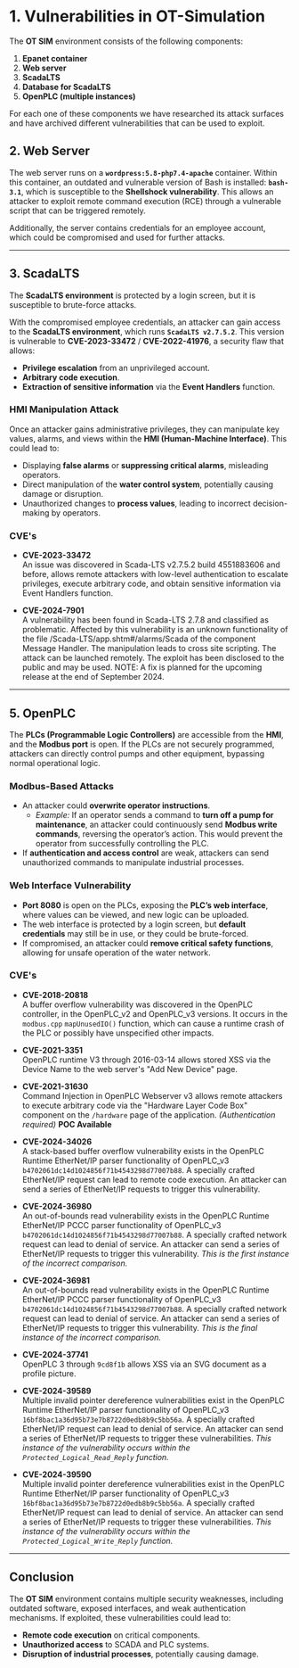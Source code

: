 # 1. Vulnerabilities in OT-Simulation

The **OT SIM** environment consists of the following components:

1. **Epanet container**  
2. **Web server**  
3. **ScadaLTS**  
4. **Database for ScadaLTS**  
5. **OpenPLC (multiple instances)**

For each one of these components we have researched its attack surfaces and have archived different vulnerabilities that can be used to exploit.  

## 2. Web Server

The web server runs on a **`wordpress:5.8-php7.4-apache`** container. Within this container, an outdated and vulnerable version of Bash is installed: **`bash-3.1`**, which is susceptible to the **Shellshock vulnerability**. This allows an attacker to exploit remote command execution (RCE) through a vulnerable script that can be triggered remotely.

Additionally, the server contains credentials for an employee account, which could be compromised and used for further attacks.

---

## 3. ScadaLTS

The **ScadaLTS environment** is protected by a login screen, but it is susceptible to brute-force attacks.

With the compromised employee credentials, an attacker can gain access to the **ScadaLTS environment**, which runs **`ScadaLTS v2.7.5.2`**. This version is vulnerable to **CVE-2023-33472** / **CVE-2022-41976**, a security flaw that allows:
- **Privilege escalation** from an unprivileged account.
- **Arbitrary code execution**.
- **Extraction of sensitive information** via the **Event Handlers** function.

### HMI Manipulation Attack
Once an attacker gains administrative privileges, they can manipulate key values, alarms, and views within the **HMI (Human-Machine Interface)**. This could lead to:
- Displaying **false alarms** or **suppressing critical alarms**, misleading operators.
- Direct manipulation of the **water control system**, potentially causing damage or disruption.
- Unauthorized changes to **process values**, leading to incorrect decision-making by operators.

### CVE's
- **CVE-2023-33472**  
  An issue was discovered in Scada-LTS v2.7.5.2 build 4551883606 and before, allows remote attackers with low-level authentication to escalate privileges, execute arbitrary code, and obtain sensitive information via Event Handlers function.

- **CVE-2024-7901**  
  A vulnerability has been found in Scada-LTS 2.7.8 and classified as problematic. Affected by this vulnerability is an unknown functionality of the file /Scada-LTS/app.shtm#/alarms/Scada of the component Message Handler. The manipulation leads to cross site scripting. The attack can be launched remotely. The exploit has been disclosed to the public and may be used. NOTE: A fix is planned for the upcoming release at the end of September 2024.

---

## 5. OpenPLC

The **PLCs (Programmable Logic Controllers)** are accessible from the **HMI**, and the **Modbus port** is open. If the PLCs are not securely programmed, attackers can directly control pumps and other equipment, bypassing normal operational logic.

### Modbus-Based Attacks
- An attacker could **overwrite operator instructions**.  
  - *Example:* If an operator sends a command to **turn off a pump for maintenance**, an attacker could continuously send **Modbus write commands**, reversing the operator’s action. This would prevent the operator from successfully controlling the PLC.
- If **authentication and access control** are weak, attackers can send unauthorized commands to manipulate industrial processes.

### Web Interface Vulnerability
- **Port 8080** is open on the PLCs, exposing the **PLC’s web interface**, where values can be viewed, and new logic can be uploaded.
- The web interface is protected by a login screen, but **default credentials** may still be in use, or they could be brute-forced.
- If compromised, an attacker could **remove critical safety functions**, allowing for unsafe operation of the water network.

### CVE's
- **CVE-2018-20818**  
  A buffer overflow vulnerability was discovered in the OpenPLC controller, in the OpenPLC_v2 and OpenPLC_v3 versions. It occurs in the `modbus.cpp` `mapUnusedIO()` function, which can cause a runtime crash of the PLC or possibly have unspecified other impacts.

- **CVE-2021-3351**  
  OpenPLC runtime V3 through 2016-03-14 allows stored XSS via the Device Name to the web server's "Add New Device" page.

- **CVE-2021-31630**  
  Command Injection in OpenPLC Webserver v3 allows remote attackers to execute arbitrary code via the "Hardware Layer Code Box" component on the `/hardware` page of the application. *(Authentication required)* **POC Available**  

- **CVE-2024-34026**  
  A stack-based buffer overflow vulnerability exists in the OpenPLC Runtime EtherNet/IP parser functionality of OpenPLC_v3 `b4702061dc14d1024856f71b4543298d77007b88`. A specially crafted EtherNet/IP request can lead to remote code execution. An attacker can send a series of EtherNet/IP requests to trigger this vulnerability.

- **CVE-2024-36980**  
  An out-of-bounds read vulnerability exists in the OpenPLC Runtime EtherNet/IP PCCC parser functionality of OpenPLC_v3 `b4702061dc14d1024856f71b4543298d77007b88`. A specially crafted network request can lead to denial of service. An attacker can send a series of EtherNet/IP requests to trigger this vulnerability. *This is the first instance of the incorrect comparison.*

- **CVE-2024-36981**  
  An out-of-bounds read vulnerability exists in the OpenPLC Runtime EtherNet/IP PCCC parser functionality of OpenPLC_v3 `b4702061dc14d1024856f71b4543298d77007b88`. A specially crafted network request can lead to denial of service. An attacker can send a series of EtherNet/IP requests to trigger this vulnerability. *This is the final instance of the incorrect comparison.*

- **CVE-2024-37741**  
  OpenPLC 3 through `9cd8f1b` allows XSS via an SVG document as a profile picture.

- **CVE-2024-39589**  
  Multiple invalid pointer dereference vulnerabilities exist in the OpenPLC Runtime EtherNet/IP parser functionality of OpenPLC_v3 `16bf8bac1a36d95b73e7b8722d0edb8b9c5bb56a`. A specially crafted EtherNet/IP request can lead to denial of service. An attacker can send a series of EtherNet/IP requests to trigger these vulnerabilities. *This instance of the vulnerability occurs within the `Protected_Logical_Read_Reply` function.*

- **CVE-2024-39590**  
  Multiple invalid pointer dereference vulnerabilities exist in the OpenPLC Runtime EtherNet/IP parser functionality of OpenPLC_v3 `16bf8bac1a36d95b73e7b8722d0edb8b9c5bb56a`. A specially crafted EtherNet/IP request can lead to denial of service. An attacker can send a series of EtherNet/IP requests to trigger these vulnerabilities. *This instance of the vulnerability occurs within the `Protected_Logical_Write_Reply` function.*

  
---

## Conclusion

The **OT SIM** environment contains multiple security weaknesses, including outdated software, exposed interfaces, and weak authentication mechanisms. If exploited, these vulnerabilities could lead to:
- **Remote code execution** on critical components.
- **Unauthorized access** to SCADA and PLC systems.
- **Disruption of industrial processes**, potentially causing damage.
